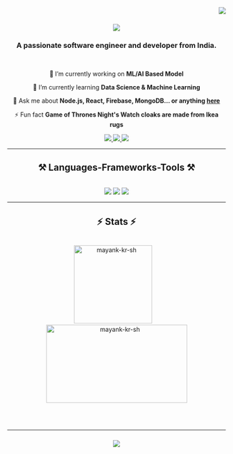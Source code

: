 
<img align="right" src="https://komarev.com/ghpvc/?username=mayank-kr-sh&label=Visitors&color=0e75b6&style=flat" />

<h1 align="center">
    <img src="https://readme-typing-svg.demolab.com?font=Righteous&size=35&duration=4000&pause=1000&center=true&vCenter=true&random=false&width=500&height=70&lines=Hi+There!+%F0%9F%91%8B;I'm+Mayank+Kumar+Shah" />
</h1>

<h3 align="center">A passionate software engineer and developer from India.</h3>

<br/>

<div align="center">
 
 🔭 I’m currently working on **ML/AI Based Model**
 
 🌱 I’m currently learning **Data Science & Machine Learning**

 💬 Ask me about **Node.js, React, Firebase, MongoDB... or anything [here](https://github.com/Mayank-kr-sh/Mayank-kr-sh/issues)**

 ⚡ Fun fact **Game of Thrones Night's Watch cloaks are made from Ikea rugs**
 
 </div>
 
<div align="center"> 
  <a href="mailto:mayank.k.iiit@gmail.com">
    <img src="https://img.shields.io/badge/Gmail-333333?style=for-the-badge&logo=gmail&logoColor=red" />
  </a>
  <a href="https://www.linkedin.com/in/mayank-kr-shah/" target="_blank">
    <img src="https://img.shields.io/badge/LinkedIn-0077B5?style=for-the-badge&logo=linkedin&logoColor=white" target="_blank" />
  </a>
  <a href="https://mayank-kr-sh.github.io/react-portfolio/" target="_blank">
     <img src="https://img.shields.io/badge/Portfolio-FF5722?style=for-the-badge&logo=todoist&logoColor=white" target="_blank" /> <!-- sqlite, safari, google-chrome are other good icon options -->
  </a>
</div>

 <hr/>
 
<h2 align="center">⚒️ Languages-Frameworks-Tools ⚒️</h2>
<br/>
<div align="center">
    <img src="https://skillicons.dev/icons?i=c,cpp,py,kotlin,flutter,dart,redux,figma,html,css,javascript,vscode" />
    <img src="https://skillicons.dev/icons?i=react,mongodb,express,nextjs,nodejs,vue,vite,docker,matlab,linux,github,gitlab,git" />
    <img src="https://skillicons.dev/icons?i=bootstrap,typescript,firebase,mysql,flask,tensorflow,tailwind,sqlite,pytorch,postman,octave,angular,androidstudio,tailwind" /><br>
</div>

<hr/>

<h2 align="center">⚡ Stats ⚡</h2>
<br/>
<div align=center>
  <img height="180em" src="https://github-readme-stats.vercel.app/api?username=mayank-kr-sh&count_private=true&show_icons=true&theme=react&rank_icon=github&border_radius=10" alt="mayank-kr-sh" />&nbsp;&nbsp;&nbsp;&nbsp;
  <img width=325 height="180em" src="https://github-readme-stats.vercel.app/api/top-langs/?username=mayank-kr-sh&hide=HTML&langs_count=8&layout=compact&theme=react&border_radius=10&size_weight=0.8&count_weight=0.5&exclude_repo=github-readme-stats" alt="mayank-kr-sh" />
 
</div>

<br/><br/>
<hr/>

<h3 align="center">
    <img src="https://readme-typing-svg.herokuapp.com/?font=Righteous&size=25&center=true&vCenter=true&width=500&height=70&duration=4000&lines=Thanks+for+visiting!+✌️;+Shoot+me+a+message+on+Linkedin!;I'm+always+down+to+collab+:)">
</h3>

<br/>
